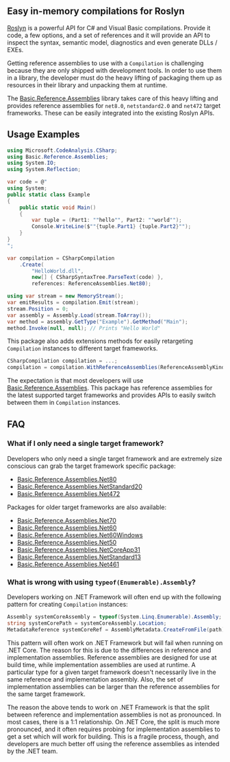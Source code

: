 ## Easy in-memory compilations for Roslyn

[Roslyn](https://github.com/dotnet/roslyn) is a powerful API for C# and Visual Basic compilations. Provide it code, a few options, and a set of references and it will provide an API to inspect the syntax, semantic model, diagnostics and even generate DLLs / EXEs. 

Getting reference assemblies to use with a `Compilation` is challenging because they are only shipped with development tools. In order to use them in a library, the developer must do the heavy lifting of packaging them up as resources in their library and unpacking them at runtime.

The [Basic.Reference.Assemblies](https://www.nuget.org/packages/Basic.Reference.Assemblies/) library takes care of this heavy lifting and provides reference assemblies for `net8.0`, `netstandard2.0` and `net472` target frameworks. These can be easily integrated into the existing Roslyn APIs.

## Usage Examples

```csharp
using Microsoft.CodeAnalysis.CSharp;
using Basic.Reference.Assemblies;
using System.IO;
using System.Reflection;

var code = @"
using System;
public static class Example
{
    public static void Main()
    {
        var tuple = (Part1: ""hello"", Part2: ""world"");
        Console.WriteLine($""{tuple.Part1} {tuple.Part2}"");
    }
}
";

var compilation = CSharpCompilation
    .Create(
        "HelloWorld.dll",
        new[] { CSharpSyntaxTree.ParseText(code) },
        references: ReferenceAssemblies.Net80);

using var stream = new MemoryStream();
var emitResults = compilation.Emit(stream);
stream.Position = 0;
var assembly = Assembly.Load(stream.ToArray());
var method = assembly.GetType("Example").GetMethod("Main");
method.Invoke(null, null); // Prints "Hello World"

```

This package also adds extensions methods for easily retargeting `Compilation` instances to different target frameworks.

```csharp
CSharpCompilation compilation = ...;
compilation = compilation.WithReferenceAssemblies(ReferenceAssemblyKind.Net80);
```

The expectation is that most developers will use [Basic.Reference.Assemblies](https://www.nuget.org/packages/Basic.Reference.Assemblies/). This package has reference assemblies for the latest supported target frameworks and provides APIs to easily switch between them in `Compilation` instances. 

## FAQ

### What if I only need a single target framework?
Developers who only need a single target framework and are extremely size conscious can grab the target framework specific package:

- [Basic.Reference.Assemblies.Net80](https://www.nuget.org/packages/Basic.Reference.Assemblies.Net80/)
- [Basic.Reference.Assemblies.NetStandard20](https://www.nuget.org/packages/Basic.Reference.Assemblies.NetStandard20/)
- [Basic.Reference.Assemblies.Net472](https://www.nuget.org/packages/Basic.Reference.Assemblies.Net472/)

Packages for older target frameworks are also available:

- [Basic.Reference.Assemblies.Net70](https://www.nuget.org/packages/Basic.Reference.Assemblies.Net70/)
- [Basic.Reference.Assemblies.Net60](https://www.nuget.org/packages/Basic.Reference.Assemblies.Net60/)
- [Basic.Reference.Assemblies.Net60Windows](https://www.nuget.org/packages/Basic.Reference.Assemblies.Net60Windows/)
- [Basic.Reference.Assemblies.Net50](https://www.nuget.org/packages/Basic.Reference.Assemblies.Net50/)
- [Basic.Reference.Assemblies.NetCoreApp31](https://www.nuget.org/packages/Basic.Reference.Assemblies.NetCoreApp31/)
- [Basic.Reference.Assemblies.NetStandard13](https://www.nuget.org/packages/Basic.Reference.Assemblies.NetStandard13/)
- [Basic.Reference.Assemblies.Net461](https://www.nuget.org/packages/Basic.Reference.Assemblies.Net461/)

### What is wrong with using `typeof(Enumerable).Assembly`?
Developers working on .NET Framework will often end up with the following pattern for creating `Compilation` instances:

```c#
Assembly systemCoreAssembly = typeof(System.Linq.Enumerable).Assembly;
string systemCorePath = systemCoreAssembly.Location;
MetadataReference systemCoreRef = AssemblyMetadata.CreateFromFile(path).GetReference();
```

This pattern will often work on .NET Framework but will fail when running on .NET Core. The reason for this is due to the differences in reference and implementation assemblies. Reference assemblies are designed for use at build time, while implementation assemblies are used at runtime. A particular type for a given target framework doesn't necessarily live in the same reference and implementation assembly. Also, the set of implementation assemblies can be larger than the reference assemblies for the same target framework.

The reason the above tends to work on .NET Framework is that the split between reference and implementation assemblies is not as pronounced. In most cases, there is a 1:1 relationship. On .NET Core, the split is much more pronounced, and it often requires probing for implementation assemblies to get a set which will work for building. This is a fragile process, though, and developers are much better off using the reference assemblies as intended by the .NET team.
